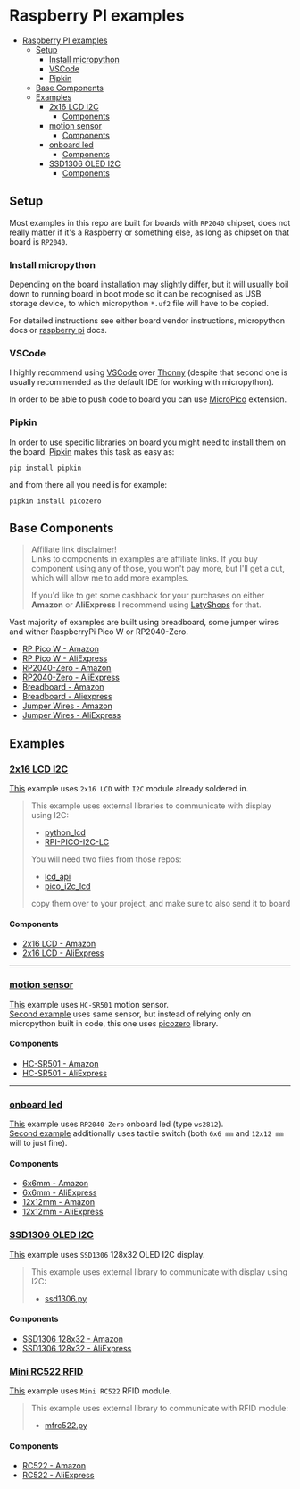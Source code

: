 # Raspberry PI examples

- [Raspberry PI examples](#raspberry-pi-examples)
  - [Setup](#setup)
    - [Install micropython](#install-micropython)
    - [VSCode](#vscode)
    - [Pipkin](#pipkin)
  - [Base Components](#base-components)
  - [Examples](#examples)
    - [2x16 LCD I2C](#2x16-lcd-i2c)
      - [Components](#components)
    - [motion sensor](#motion-sensor)
      - [Components](#components-1)
    - [onboard led](#onboard-led)
      - [Components](#components-2)
    - [SSD1306 OLED I2C](#ssd1306-oled-i2c)
      - [Components](#components-3)

## Setup

Most examples in this repo are built for boards with `RP2040` chipset, does not really matter if it's a Raspberry or something else, as long as chipset on that board is `RP2040`.

### Install micropython

Depending on the board installation may slightly differ, but it will usually boil down to running board in boot mode so it can be recognised as USB storage device, to which micropython `*.uf2` file will have to be copied.  

For detailed instructions see either board vendor instructions, micropython docs or [raspberry pi](https://www.raspberrypi.com/documentation/microcontrollers/micropython.html) docs.

### VSCode

I highly recommend using [VSCode](https://code.visualstudio.com/) over [Thonny](https://thonny.org/) (despite that second one is usually recommended as the default IDE for working with micropython).

In order to be able to push code to board you can use [MicroPico](https://marketplace.visualstudio.com/items?itemName=paulober.pico-w-go) extension.

### Pipkin

In order to use specific libraries on board you might need to install them on the board.
[Pipkin](https://pypi.org/project/pipkin/) makes this task as easy as:

```shell
pip install pipkin
```

and from there all you need is for example:

```shell
pipkin install picozero
```

## Base Components

> Affiliate link disclaimer!  
> Links to components in examples are affiliate links. If you buy component using any of those, you won't pay more, but I'll get a cut, which will allow me to add more examples.
> 
> If you'd like to get some cashback for your purchases on either **Amazon** or **AliExpress** I recommend using [LetyShops](https://letyshops.com/pl-en/winwin?ww=31672103) for that.

Vast majority of examples are built using breadboard, some jumper wires and wither RaspberryPi Pico W or RP2040-Zero.

- [RP Pico W - Amazon](https://amzn.to/47xPdUn)
- [RP Pico W - AliExpress](https://s.click.aliexpress.com/e/_DdLnsb9)
- [RP2040-Zero - Amazon](https://amzn.to/3T4GuEL)
- [RP2040-Zero - AliExpress](https://s.click.aliexpress.com/e/_DFgT0A3)
- [Breadboard - Amazon](https://amzn.to/3T40MOB)
- [Breadboard - Aliexpress](https://s.click.aliexpress.com/e/_DdgjI0R)
- [Jumper Wires - Amazon](https://amzn.to/3uEfdPm)
- [Jumper Wires - AliExpress](https://s.click.aliexpress.com/e/_DmMPHxt)

## Examples

### [2x16 LCD I2C](./2x16_lcd_i2c/)

[This](./2x16_lcd_i2c/main.py) example uses `2x16 LCD` with `I2C` module already soldered in.

> This example uses external libraries to communicate with display using I2C:
>
> - [python_lcd](https://github.com/dhylands/python_lcd)
> - [RPI-PICO-I2C-LC](https://github.com/T-622/RPI-PICO-I2C-LCD)
>
> You will need two files from those repos:
>
> - [lcd_api](https://github.com/dhylands/python_lcd/blob/master/lcd/lcd_api.py)
> - [pico_i2c_lcd](https://github.com/T-622/RPI-PICO-I2C-LCD/blob/main/pico_i2c_lcd.py)
>
> copy them over to your project, and make sure to also send it to board

#### Components

- [2x16 LCD - Amazon](https://amzn.to/3Rw1CTn)
- [2x16 LCD - AliExpress](https://s.click.aliexpress.com/e/_DFjEm4n)

---

### [motion sensor](./motion_sensor/)

[This](./motion_sensor/machine.py) example uses `HC-SR501` motion sensor.  
[Second example](./motion_sensor/picozero.py) uses same sensor, but instead of relying only on micropython built in code, this one uses [picozero](https://picozero.readthedocs.io/en/latest/api.html) library.

#### Components

- [HC-SR501 - Amazon](https://amzn.to/49VN6LF)
- [HC-SR501 - AliExpress](https://s.click.aliexpress.com/e/_DdMvH6X)

---

### [onboard led](./onboard_led/)

[This](./onboard_led/main.py) example uses `RP2040-Zero` onboard led (type `ws2812`).  
[Second example](./onboard_led/with_button.py) additionally uses tactile switch (both `6x6 mm` and `12x12 mm` will to just fine).

#### Components

- [6x6mm - Amazon](https://amzn.to/40ZcyM2)
- [6x6mm - AliExpress](https://s.click.aliexpress.com/e/_DDdD25t)
- [12x12mm - Amazon](https://amzn.to/3uBck1R)
- [12x12mm - AliExpress](https://s.click.aliexpress.com/e/_DBB46B5)

### [SSD1306 OLED I2C](./ssd1306_oled/)

[This](./ssd1306_oled/main.py) example uses `SSD1306` 128x32 OLED I2C display.

> This example uses external library to communicate with display using I2C:
>
> - [ssd1306.py](https://www.hackster.io/diyprojectslab/how-to-use-an-oled-display-with-raspberry-pi-pico-d9d9cb)

#### Components

- [SSD1306 128x32 - Amazon](https://amzn.to/47aSBmV)
- [SSD1306 128x32 - AliExpress](https://s.click.aliexpress.com/e/_DdGpOTj)

### [Mini RC522 RFID](./rc522_rfid/)

[This](./rc522_rfid/readSerialNumber.py) example uses `Mini RC522` RFID module.

> This example uses external library to communicate with RFID module:
>
> - [mfrc522.py](https://how2electronics.com/using-rc522-rfid-reader-module-with-raspberry-pi-pico/)

#### Components

- [RC522 - Amazon](https://amzn.to/41B9beJ)
- [RC522 - AliExpress](https://s.click.aliexpress.com/e/_DBiCsVj)
